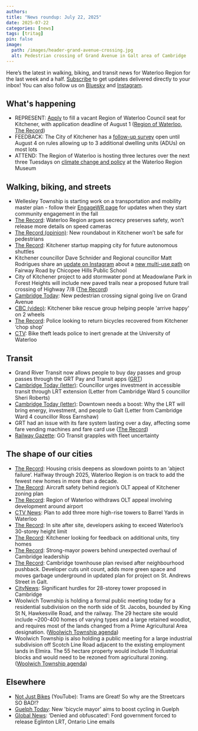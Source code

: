 ```yaml
---
authors: 
title: "News roundup: July 22, 2025"
date: 2025-07-22
categories: [news]
tags: [tritag]
pin: false
image:
  path: /images/header-grand-avenue-crossing.jpg
  alt: Pedestrian crossing of Grand Avenue in Galt area of Cambridge
---
```

Here’s the latest in walking, biking, and transit news for Waterloo Region for the last week and a half. [Subscribe](https://eepurl.com/4Mtkf) to get updates delivered directly to your inbox\! You can also follow us on [Bluesky](https://bsky.app/profile/tritag.ca) and [Instagram](https://www.instagram.com/tritag.ca/).

## What's happening

* REPRESENT: [Apply](https://www.regionofwaterloo.ca/en/regional-government/appointment-by-call-for-applications.aspx) to fill a vacant Region of Waterloo Council seat for Kitchener, with application deadline of August 1 ([Region of Waterloo](https://www.regionofwaterloo.ca/Modules/News/index.aspx?feedId=928b711d-2b23-416c-b47b-b674c929bab6,95abcc5b-2e79-4c15-9386-e36865f55f5a,ab159244-c732-45c7-b4c9-67b38b43eed5&newsId=3817b64e-799c-4e09-974d-d869583f1902), [The Record](https://www.therecord.com/news/waterloo-region/regional-council-calls-for-applications-to-fill-vacant-seat/article_e9b288fe-fcbc-5f37-846a-4f00f1769e34.html))  
* FEEDBACK: The City of Kitchener has a [follow-up survey](https://www.engagewr.ca/enablingfourunits/followup) open until August 4 on rules allowing up to 3 additional dwelling units (ADUs) on most lots  
* ATTEND: The Region of Waterloo is hosting three lectures over the next three Tuesdays on [climate change and policy](https://www.regionofwaterloo.ca/Modules/News/index.aspx?newsId=1063822d-5951-4ba9-9070-52d936bb0823) at the Waterloo Region Museum 

## Walking, biking, and streets

* Wellesley Township is starting work on a transportation and mobility master plan \- follow their [EngageWR page](https://www.engagewr.ca/transportation-and-mobility-master-plan) for updates when they start community engagement in the fall  
* [The Record](https://www.therecord.com/news/waterloo-region/waterloo-region-argues-secrecy-preserves-safety-wont-release-more-details-on-speed-cameras/article_194286f0-0af4-5831-9504-769258cd82f3.html): Waterloo Region argues secrecy preserves safety, won’t release more details on speed cameras  
* [The Record (opinion)](https://www.therecord.com/opinion/columnists/new-roundabout-in-kitchener-wont-be-safe-for-pedestrians/article_7a08d607-2748-5958-9523-37f7c581a509.html): New roundabout in Kitchener won’t be safe for pedestrians  
* [The Record](https://www.therecord.com/business/kitchener-startup-mapping-city-for-future-autonomous-shuttles/article_f38a1c79-c394-508f-b63b-109fe3822b97.html): Kitchener startup mapping city for future autonomous shuttles  
* Kitchener councillor Dave Schnider and Regional councillor Matt Rodrigues share an [update on Instagram](https://www.instagram.com/reel/DMFwKNAArWD/) about a [new multi-use path](https://www.daveschnider.com/fairway-rd-trail.html) on Fairway Road by Chicopee Hills Public School  
* City of Kitchener project to add stormwater pond at Meadowlane Park in Forest Heights will include new paved trails near a proposed future trail crossing of Highway 7/8 ([The Record](https://www.therecord.com/news/waterloo-region/8m-project-underway-at-kitchener-park-to-add-stormwater-pond-new-amenities/article_bf736487-f720-50b3-a9d0-030ec821e950.html))  
* [Cambridge Today](https://www.cambridgetoday.ca/local-news/new-pedestrian-crossing-signal-going-live-on-grand-avenue-10975644): New pedestrian crossing signal going live on Grand Avenue  
* [CBC (video)](https://www.cbc.ca/player/play/video/9.6829765): Kitchener bike rescue group helping people 'arrive happy' on 2 wheels  
* [The Record](https://www.therecord.com/news/crime/police-looking-to-return-bicycles-recovered-from-kitchener-chop-shop/article_57ee6e93-0a1b-5c89-8fbc-bffb6f90547a.html): Police looking to return bicycles recovered from Kitchener ‘chop shop’  
* [CTV](https://www.ctvnews.ca/kitchener/article/bike-theft-leads-police-to-inert-grenade-at-the-university-of-waterloo/): Bike theft leads police to inert grenade at the University of Waterloo 

## Transit

* Grand River Transit now allows people to buy day passes and group passes through the GRT Pay and Transit apps ([GRT](https://www.grt.ca/en/fares-passes/grt-pay.aspx))  
* [Cambridge Today (letter)](https://www.cambridgetoday.ca/letters-to-the-editor/letter-councillor-urges-investment-in-accessible-transit-through-lrt-extension-10931802): Councillor urges investment in accessible transit through LRT extension (Letter from Cambridge Ward 5 councillor Sheri Roberts)  
* [Cambridge Today (letter)](https://www.cambridgetoday.ca/letters-to-the-editor/letter-downtown-needs-a-boost-why-the-lrt-will-bring-energy-investment-and-people-to-galt-10955339): Downtown needs a boost: Why the LRT will bring energy, investment, and people to Galt (Letter from Cambridge Ward 4 councillor Ross Earnshaw)  
* GRT had an issue with its fare system lasting over a day, affecting some fare vending machines and fare card use ([The Record](https://www.therecord.com/news/waterloo-region/grt-working-on-more-than-24-hour-issue-with-fare-systems/article_6eb922c8-51d0-5244-a854-65d86a024e48.html))  
* [Railway Gazette](https://www.railwaygazette.com/in-depth/canada-go-transit-grapples-with-fleet-uncertainty/69128.article): GO Transit grapples with fleet uncertainty

## The shape of our cities

* [The Record](https://www.therecord.com/news/waterloo-region/housing-crisis-deepens-as-slowdown-points-to-an-abject-failure/article_c652487d-e1c9-56ed-b601-d198dd23bfc0.html): Housing crisis deepens as slowdown points to an ‘abject failure’. Halfway through 2025, Waterloo Region is on track to add the fewest new homes in more than a decade.  
* [The Record](https://www.therecord.com/news/waterloo-region/aircraft-safety-behind-regions-olt-appeal-of-kitchener-zoning-plan/article_1b98f45e-25bb-5e0a-8f5a-b162d5cf18af.html): Aircraft safety behind region’s OLT appeal of Kitchener zoning plan  
* [The Record](https://www.therecord.com/news/waterloo-region/region-of-waterloo-withdraws-olt-appeal-involving-development-around-airport/article_e1bb92e8-e272-530a-9080-b4b16a72385b.html): Region of Waterloo withdraws OLT appeal involving development around airport  
* [CTV News](https://www.ctvnews.ca/kitchener/article/plan-to-add-three-more-high-rise-towers-to-barrel-yards-in-waterloo/): Plan to add three more high-rise towers to Barrel Yards in Waterloo  
* [The Record](https://www.therecord.com/news/waterloo-region/in-site-after-site-developers-asking-to-exceed-waterloos-30-storey-height-limit/article_ae430081-6b1c-5f3a-b60e-1c552169cc37.html): In site after site, developers asking to exceed Waterloo’s 30-storey height limit  
* [The Record](https://www.therecord.com/news/waterloo-region/kitchener-looking-for-feedback-on-additional-units-tiny-homes/article_2a1a6970-ad4d-5094-a922-0b00fcd1f364.html): Kitchener looking for feedback on additional units, tiny homes  
* [The Record](https://www.therecord.com/news/waterloo-region/strong-mayor-powers-behind-unexpected-overhaul-of-cambridge-leadership/article_3f62c73e-5797-5ba9-8bbb-89621c0d123e.html): Strong-mayor powers behind unexpected overhaul of Cambridge leadership  
* [The Record](https://www.therecord.com/news/waterloo-region/cambridge-townhouse-plan-revised-after-neighbourhood-pushback/article_33c1b23b-f93b-5c12-9c2e-3d82e26cb01a.html): Cambridge townhouse plan revised after neighbourhood pushback. Developer cuts unit count, adds more green space and moves garbage underground in updated plan for project on St. Andrews Street in Galt.  
* [CityNews](https://kitchener.citynews.ca/2025/07/15/significant-hurdles-for-28-storey-tower-proposed-in-cambridge/): Significant hurdles for 28-storey tower proposed in Cambridge  
* Woolwich Township is holding a formal public meeting today for a residential subdivision on the north side of St. Jacobs, bounded by King St N, Hawkesville Road, and the railway. The 29 hectare site would include \~200-400 homes of varying types and a large retained woodlot, and requires most of the lands changed from a Prime Agricultural Area designation. ([Woolwich Township agenda](https://pub-woolwich.escribemeetings.com/Meeting.aspx?Id=4536a4cb-26e4-4732-84d6-23ec875cd99b&lang=English&Agenda=Agenda&Item=35&Tab=attachments))  
* Woolwich Township is also holding a public meeting for a large industrial subdivision off Scotch Line Road adjacent to the existing employment lands in Elmira. The 55 hectare property would include 11 industrial blocks and would need to be rezoned from agricultural zoning. ([Woolwich Township agenda](https://pub-woolwich.escribemeetings.com/Meeting.aspx?Id=4536a4cb-26e4-4732-84d6-23ec875cd99b&lang=English&Agenda=Agenda&Item=34&Tab=attachments))

## Elsewhere

* [Not Just Bikes](https://www.youtube.com/watch?v=HhQxNHrD6fA) (YouTube): Trams are Great\! So why are the Streetcars SO BAD\!?  
* [Guelph Today](https://www.guelphtoday.com/local-news/new-bicycle-mayor-aims-to-boost-cycling-in-guelph-10933754): New 'bicycle mayor' aims to boost cycling in Guelph  
* [Global News](https://globalnews.ca/news/11288246/ontario-line-eglinton-crosstown-freedom-information-docs-release/): ‘Denied and obfuscated’: Ford government forced to release Eglinton LRT, Ontario Line emails
